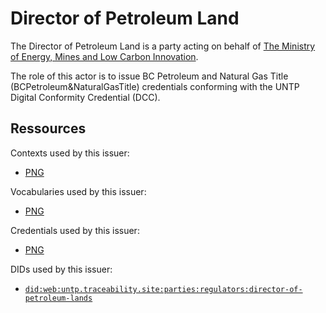 # Director of Petroleum Land

The Director of Petroleum Land is a party acting on behalf of [The Ministry of Energy, Mines and Low Carbon Innovation](https://www2.gov.bc.ca/gov/content/governments/organizational-structure/ministries-organizations/ministries/energy-mines-and-petroleum-resources).

The role of this actor is to issue BC Petroleum and Natural Gas Title (BCPetroleum&NaturalGasTitle) credentials conforming with the UNTP Digital Conformity Credential (DCC).

## Ressources

Contexts used by this issuer:
- [PNG](https://untp.traceability.site/bcgov/png/context.jsonld)

Vocabularies used by this issuer:
- [PNG](https://untp.traceability.site/bcgov/png/vocabulary)

Credentials used by this issuer:
- [PNG](https://untp.traceability.site/credentials/png)

DIDs used by this issuer:
- [`did:web:untp.traceability.site:parties:regulators:director-of-petroleum-lands`](https://untp.traceability.site/parties/regulators/director-of-petroleum-lands/did.json)